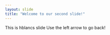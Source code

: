 ```yaml
---
layout: slide
title: "Welcome to our second slide!"
---
```

This is hblancs slide
Use the left arrow to go back!

